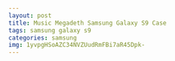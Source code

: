 ```yaml
---
layout: post
title: Music Megadeth Samsung Galaxy S9 Case
tags: samsung galaxy s9
categories: samsung
img: 1yvpgHSoAZC34NVZUudRmFBi7aR45Dpk-
---
```

